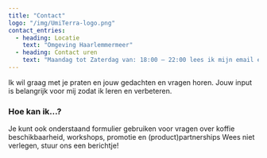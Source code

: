 ```yaml
---
title: "Contact"
logo: "/img/UmiTerra-logo.png"
contact_entries:
  - heading: Locatie
    text: "Omgeving Haarlemmermeer"
  - heading: Contact uren
    text: "Maandag tot Zaterdag van: 18:00 – 22:00 lees ik mijn email en verwerk ik bestellingen"
---
```


Ik wil graag met je praten en jouw gedachten en vragen horen. Jouw input is belangrijk voor mij zodat ik leren en verbeteren.

<h3 class="f4 b lh-title mb2">Hoe kan ik...?</h3>

Je kunt ook onderstaand formulier gebruiken voor vragen over koffie
beschikbaarheid, workshops, promotie en (product)partnerships
Wees niet verlegen, stuur ons een berichtje!
